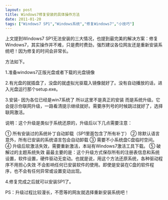 ```yaml
---
layout: post
title: Windows7修复安装的具体操作方法		
date: 2011-01-20
tags: ["Windows7 SP1","Windows系统","修复Windows7","小技巧"]
---
```


上文提到Windows7 SP1无法安装的三大情况，也提到最完美的解决方案：修复Windows7，其实操作并不难，只是费时费劲，强烈建议各位网友还是重新安装系统吧！因为修复的时间会非常长。

方法如下。

1.准备windows7正版光盘或者下载的光盘镜像

2.有光盘的就插盘了，没盘的就虚拟光驱载入镜像就好了。没有自动播放的话，进入光盘运行那个setup.exe。

3.安装- 因为各位已经是win7系统了 所以这里不是真正的安装 而是系统升级。它会提示你联网升级，一路看清提示继续就好。需要序列号的时候跳过就好了，选择联网激活。

说明：这个升级是类似于系统还原的，升级后以下几点需要注意：

① 所有安装过的系统补丁自动卸载（SP1里面包含了所有补丁）
② 除默认语言意外，所有已安装的系统语言包会自动卸载
③ 需要不小系统盘C盘临时空间。
④ 升级后软激活失效，需要重新激活，本站有Windows7激活工具下载。
⑤ 破解过的主题系统失效
最最主要的是：这个升级方式保存所有的注册表信息和系统设置，软件设置，硬件驱动无变动。也就是说，用这个方法还原系统，各种驱动程序不用担心失效 不会影响任何已安装软件的使用。即使是安装在C盘的软件程序，也不会有任何异常或设置变动出现。

4.修复完成之后就可以安装SP1了。

PS：升级过程比较漫长，不愿等的网友就选择重新安装系统吧！		